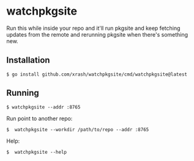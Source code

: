 # watchpkgsite

Run this while inside your repo and it'll run pkgsite and keep fetching updates from the remote and rerunning pkgsite when there's something new.

## Installation

```
$ go install github.com/xrash/watchpkgsite/cmd/watchpkgsite@latest
```

## Running

```
$ watchpkgsite --addr :8765
```

Run point to another repo:

```
$  watchpkgsite --workdir /path/to/repo --addr :8765
```

Help:

```
$  watchpkgsite --help
```

